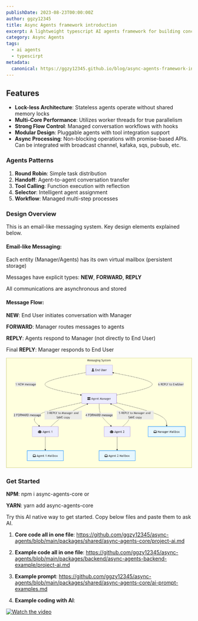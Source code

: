 ```yaml
---
publishDate: 2023-08-23T00:00:00Z
author: ggzy12345
title: Async Agents framework introduction
excerpt: A lightweight typescript AI agents framework for building concurrent applications with strong flow control.
category: Async Agents
tags:
  - ai agents
  - typescirpt
metadata:
  canonical: https://ggzy12345.github.io/blog/async-agents-framework-introduction
---
```


## Features

- **Lock-less Architecture**: Stateless agents operate without shared memory locks  
- **Multi-Core Performance**: Utilizes worker threads for true parallelism  
- **Strong Flow Control**: Managed conversation workflows with hooks    
- **Modular Design**: Pluggable agents with tool integration support  
- **Async Processing**: Non-blocking operations with promise-based APIs. Can be integrated with broadcast channel, kafaka, sqs, pubsub, etc.

### Agents Patterns
1. **Round Robin**: Simple task distribution  
2. **Handoff**: Agent-to-agent conversation transfer  
3. **Tool Calling**: Function execution with reflection  
4. **Selector**: Intelligent agent assignment  
5. **Workflow**: Managed multi-step processes  

### Design Overview
This is an email-like messaging system. Key design elements explained below.

####    Email-like Messaging:

Each entity (Manager/Agents) has its own virtual mailbox (persistent storage)

Messages have explicit types: **NEW**, **FORWARD**, **REPLY**

All communications are asynchronous and stored

####    Message Flow:

**NEW**: End User initiates conversation with Manager

**FORWARD**: Manager routes messages to agents

**REPLY**: Agents respond to Manager (not directly to End User)

Final **REPLY**: Manager responds to End User

![Email-like Messaing](https://github.com/ggzy12345/async-agents/raw/main/async-agents.png)

### Get Started
**NPM**: npm i async-agents-core or

**YARN**: yarn add async-agents-core 

Try this AI native way to get started. Copy below files and paste them to ask AI. 
1. **Core code all in one file**: https://github.com/ggzy12345/async-agents/blob/main/packages/shared/async-agents-core/project-ai.md
2. **Example code all in one file**: https://github.com/ggzy12345/async-agents/blob/main/packages/backend/async-agents-backend-example/project-ai.md

3. **Example prompt**: https://github.com/ggzy12345/async-agents/blob/main/packages/shared/async-agents-core/ai-prompt-examples.md

4. **Example coding with AI**:
 
[![Watch the video](https://img.youtube.com/vi/qejoEK3H4Bw/0.jpg)](https://www.youtube.com/watch?v=qejoEK3H4Bw)